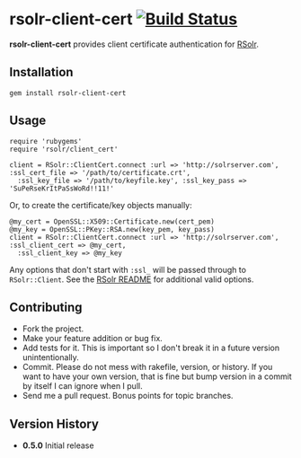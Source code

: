 # rsolr-client-cert [![Build Status](https://secure.travis-ci.org/mbklein/rsolr-client-cert.png)](http://travis-ci.org/mbklein/rsolr-client-cert)

<b>rsolr-client-cert</b> provides client certificate authentication for [RSolr](https://github.com/mwmitchell/rsolr).

## Installation

    gem install rsolr-client-cert
    
## Usage

    require 'rubygems'
    require 'rsolr/client_cert'
    
    client = RSolr::ClientCert.connect :url => 'http://solrserver.com', :ssl_cert_file => '/path/to/certificate.crt', 
      :ssl_key_file => '/path/to/keyfile.key', :ssl_key_pass => 'SuPeRseKrItPaSsWoRd!!11!'

Or, to create the certificate/key objects manually:

    @my_cert = OpenSSL::X509::Certificate.new(cert_pem)
    @my_key = OpenSSL::PKey::RSA.new(key_pem, key_pass)
    client = RSolr::ClientCert.connect :url => 'http://solrserver.com', :ssl_client_cert => @my_cert, 
      :ssl_client_key => @my_key

Any options that don't start with `:ssl_` will be passed through to `RSolr::Client`. See the 
[RSolr README](https://github.com/mwmitchell/rsolr/blob/master/README.rdoc) for additional valid
options.

## Contributing

* Fork the project.
* Make your feature addition or bug fix.
* Add tests for it. This is important so I don't break it in a future version unintentionally.
* Commit. Please do not mess with rakefile, version, or history. If you want to have your own version, 
  that is fine but bump version in a commit by itself I can ignore when I pull.
* Send me a pull request. Bonus points for topic branches.

## Version History

- <b>0.5.0</b> Initial release